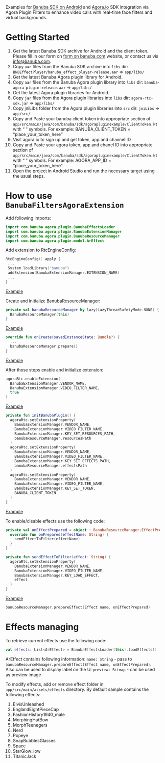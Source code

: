 Examples for [Banuba SDK on Android](https://docs.banuba.com/face-ar-sdk/android/android_overview) and [Agora.io](https://www.agora.io/en/) SDK integration via Agora Plugin Filters to enhance video calls with real-time face filters and virtual backgrounds.

# Getting Started

1. Get the latest Banuba SDK archive for Android and the client token. Please fill in our form on [form on banuba.com](https://www.banuba.com/face-filters-sdk) website, or contact us via [info@banuba.com](mailto:info@banuba.com).
2. Copy `aar` files from the Banuba SDK archive into `libs` dir:
    `BNBEffectPlayer/banuba_effect_player-release.aar` => `app/libs/`
3. Get the latest Banuba Agora plugin library for Android.
4. Copy `aar` files from the Banuba Agora plugin library into `libs` dir:
    `banuba-agora-plugin-release.aar` => `app/libs/`
5. Get the latest Agora plugin libraries for Android.
4. Copy `jar` files from the Agora plugin libraries into `libs` dir:
    `agora-rtc-sdk.jar` => `app/libs/`
5. Copy jniLibs folder from the Agora plugin libraries into `src` dir:
    `jniLibs` => `app/src/`
6. Copy and Paste your banuba client token into appropriate section of `app/src/main/java/com/banuba/sdk/agorapluginexample/ClientToken.kt` with “ ” symbols. For example: BANUBA_CLIENT_TOKEN = “place_your_token_here”
7. Visit agora.io to sign up and get token, app and channel ID
8. Copy and Paste your agora token, app and chanel ID into appropriate section of `app/src/main/java/com/banuba/sdk/agorapluginexample/ClientToken.kt` with “ ” symbols. For example: AGORA_APP_ID = “place_your_token_here”
9. Open the project in Android Studio and run the necessary target using the usual steps.

# How to use `BanubaFiltersAgoraExtension`

Add following imports:
```kotlin
import com.banuba.agora.plugin.BanubaEffectsLoader
import com.banuba.agora.plugin.BanubaExtensionManager
import com.banuba.agora.plugin.BanubaResourceManager
import com.banuba.agora.plugin.model.ArEffect
```

Add extension to RtcEngineConfig:
```kotlin
RtcEngineConfig().apply {
 ...
 System.loadLibrary("banuba")
 addExtension(BanubaExtensionManager.EXTENSION_NAME)
 ...
}
```
[Example](app/src/main/java/com/banuba/sdk/agorapluginexample/MainActivity#L51)

Create and initialize BanubaResourceManager:
```kotlin
private val banubaResourceManager by lazy(LazyThreadSafetyMode.NONE) {
  BanubaResourceManager(this)
}
```
[Example](app/src/main/java/com/banuba/sdk/agorapluginexample/MainActivity#L36)

```kotlin
override fun onCreate(savedInstanceState: Bundle?) {
  ...
  banubaResourceManager.prepare()
}
```
[Example](app/src/main/java/com/banuba/sdk/agorapluginexample/MainActivity#L93)

After those steps enable and initialize extension:
```kotlin
agoraRtc.enableExtension(
  BanubaExtensionManager.VENDOR_NAME,
  BanubaExtensionManager.VIDEO_FILTER_NAME,
  true
)
```
[Example](app/src/main/java/com/banuba/sdk/agorapluginexample/MainActivity#L125)
```kotlin
private fun initBanubaPlugin() {
  agoraRtc.setExtensionProperty(
    BanubaExtensionManager.VENDOR_NAME,
    BanubaExtensionManager.VIDEO_FILTER_NAME,
    BanubaExtensionManager.KEY_SET_RESOURCES_PATH,
    banubaResourceManager.resourcesPath
  )
  agoraRtc.setExtensionProperty(
    BanubaExtensionManager.VENDOR_NAME,
    BanubaExtensionManager.VIDEO_FILTER_NAME,
    BanubaExtensionManager.KEY_SET_EFFECTS_PATH,
    banubaResourceManager.effectsPath
  )
  agoraRtc.setExtensionProperty(
    BanubaExtensionManager.VENDOR_NAME,
    BanubaExtensionManager.VIDEO_FILTER_NAME,
    BanubaExtensionManager.KEY_SET_TOKEN,
    BANUBA_CLIENT_TOKEN
  )
}
```
[Example](app/src/main/java/com/banuba/sdk/agorapluginexample/MainActivity#L160)

To enable/disable effects use the following code:
```kotlin
private val onEffectPrepared = object : BanubaResourceManager.EffectPreparedCallback {
  override fun onPrepared(effectName: String) {
    sendEffectToFilter(effectName)
  }
}

private fun sendEffectToFilter(effect: String) {
  agoraRtc.setExtensionProperty(
    BanubaExtensionManager.VENDOR_NAME,
    BanubaExtensionManager.VIDEO_FILTER_NAME,
    BanubaExtensionManager.KEY_LOAD_EFFECT,
    effect
  )
}
```
[Example](app/src/main/java/com/banuba/sdk/agorapluginexample/MainActivity#L79)

```kotlin
banubaResourceManager.prepareEffect(Effect name, onEffectPrepared)
```

# Effects managing

To retrieve current effects use the following code:
```kotlin
val effects: List<ArEffect> = BanubaEffectsLoader(this).loadEffects()
```

ArEffect contains following information:
  `name: String` - pass to `banubaResourceManager.prepareEffect(Effect name, onEffectPrepared)`.
  Also can be used to display label on the UI
  `preview: Bitmap` - can be used as preview image

To modify effects, add or remove effect folder in `app/src/main/assets/effects` directory.
By default sample contains the following effects:
1. ElvisUnleashed
2. EnglandEightPieceCap
3. FashionHistory1940_male
4. MorphingHatBow
5. MorphTeenegers
6. Nerd
7. Popeye
8. SnapBubblesGlasses
9. Space
10. StarGlow_low
11. TitanicJack
